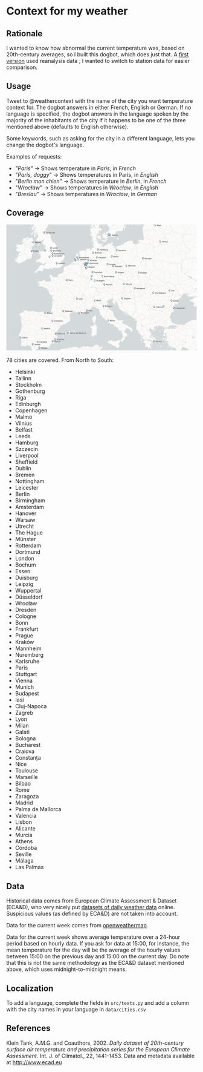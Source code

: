 # Context for my weather

## Rationale

I wanted to know how abnormal the current temperature was, based on 20th-century averages, so I built this dogbot, which does just that. A [first version](https://github.com/n-kb/weathercontext) used reanalysis data ; I wanted to switch to station data for easier comparison.

## Usage

Tweet to @weathercontext with the name of the city you want temperature context for. The dogbot answers in either French, English or German. If no language is specified, the dogbot answers in the language spoken by the majority of the inhabitants of the city if it happens to be one of the three mentioned above (defaults to English otherwise). 

Some keywords, such as asking for the city in a different language, lets you change the dogbot's language.

Examples of requests:

- _"Paris"_ -> Shows temperature in _Paris_, in _French_
- "_Paris, doggy_" -> Shows temperatures in Paris, in _English_
- _"Berlin mon chien"_ -> Shows temperature in _Berlin_, in _French_
- "_Wrocław_" -> Shows temperatures in _Wrocław_, in _English_
- "_Breslau_" -> Shows temperatures in _Wrocław_, in _German_

## Coverage

![Map of cities covered](images/cities.png)

78 cities are covered. From North to South:

- Helsinki
- Tallinn
- Stockholm
- Gothenburg
- Riga
- Edinburgh
- Copenhagen
- Malmö
- Vilnius
- Belfast
- Leeds
- Hamburg
- Szczecin
- Liverpool
- Sheffield
- Dublin
- Bremen
- Nottingham
- Leicester
- Berlin
- Birmingham
- Amsterdam
- Hanover
- Warsaw
- Utrecht
- The Hague
- Münster
- Rotterdam
- Dortmund
- London
- Bochum
- Essen
- Duisburg
- Leipzig
- Wuppertal
- Düsseldorf
- Wrocław
- Dresden
- Cologne
- Bonn
- Frankfurt
- Prague
- Kraków
- Mannheim
- Nuremberg
- Karlsruhe
- Paris
- Stuttgart
- Vienna
- Munich
- Budapest
- Iasi
- Cluj-Napoca
- Zagreb
- Lyon
- Milan
- Galati
- Bologna
- Bucharest
- Craiova
- Constanța
- Nice
- Toulouse
- Marseille
- Bilbao
- Rome
- Zaragoza
- Madrid
- Palma de Mallorca
- Valencia
- Lisbon
- Alicante
- Murcia
- Athens
- Córdoba
- Seville
- Málaga
- Las Palmas

## Data

Historical data comes from European Climate Assessment & Dataset (ECA&D), who very nicely put [datasets of daily weather data](https://www.ecad.eu//dailydata/index.php) online. Suspicious values (as defined by ECA&D) are not taken into account.

Data for the current week comes from [openweathermap](http://openweathermap.org).

Data for the current week shows average temperature over a 24-hour period based on hourly data. If you ask for data at 15:00, for instance, the mean temperature for the day will be the average of the hourly values between 15:00 on the previous day and 15:00 on the current day. Do note that this is not the same methodology as the ECA&D dataset mentioned above, which uses midnight-to-midnight means.

## Localization

To add a language, complete the fields in `src/texts.py` and add a column with the city names in your language in `data/cities.csv`

## References

Klein Tank, A.M.G. and Coauthors, 2002. _Daily dataset of 20th-century surface air temperature and precipitation series for the European Climate Assessment._ Int. J. of Climatol., 22, 1441-1453. Data and metadata available at http://www.ecad.eu